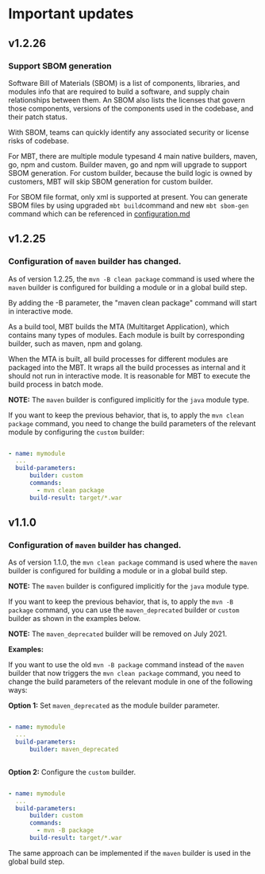 # <b>Important updates</b>

## v1.2.26

### Support SBOM generation

Software Bill of Materials (SBOM) is a list of components, libraries, and modules info that are required to build a software, and supply chain relationships between them. An SBOM also lists the licenses that govern those components, versions of the components used in the codebase, and their patch status.

With SBOM, teams can quickly identify any associated security or license risks of codebase.

For MBT, there are multiple module typesand 4 main native builders, maven, go, npm and custom. Builder maven, go and npm will upgrade to support SBOM generation. For custom builder, because the build logic is owned by customers, MBT will skip SBOM generation for custom builder.

For SBOM file format, only xml is supported at present. You can generate SBOM files by using upgraded `mbt build`command and new `mbt sbom-gen` command which can be referenced in [configuration.md](https://github.com/SAP/cloud-mta-build-tool/blob/master/docs/docs/configuration.md) 

## v1.2.25

### Configuration of `maven` builder has changed. 
As of version 1.2.25, the `mvn -B clean package` command is used where the `maven` builder is configured for building a module or in a global build step. 

By adding the -B parameter, the "maven clean package" command will start in interactive mode.

As a build tool, MBT builds the MTA (Multitarget Application), which contains many types of modules. Each module is built by corresponding builder, such as maven, npm and golang.

When the MTA is built, all build processes for different modules are packaged into the MBT. It wraps all the build processes as internal and it should not run in interactive mode. It is reasonable for MBT to execute the build process in batch mode.

<b>NOTE:</b>  The `maven` builder is configured implicitly for the `java` module type.

If you want to keep the previous behavior, that is, to apply the `mvn clean package` command, you need to change the build parameters of the relevant module by configuring the `custom` builder:
```yaml

- name: mymodule
  ... 
  build-parameters:
      builder: custom
      commands:
        - mvn clean package
      build-result: target/*.war 
```

## v1.1.0 

### Configuration of `maven` builder has changed. 
As of version 1.1.0, the `mvn clean package` command is used where the `maven` builder is configured for building a module or in a global build step.

<b>NOTE:</b>  The `maven` builder is configured implicitly for the `java` module type.

If you want to keep the previous behavior, that is, to apply the `mvn -B package` command, you can use the `maven_deprecated` builder or `custom` builder as shown in the examples below.

<b>NOTE:</b> The `maven_deprecated` builder will be removed on July 2021.

<b>Examples:</b>

If you want to use the old `mvn -B package` command instead of the `maven` builder that now triggers the `mvn clean package` command, you need to change the build parameters of the relevant module in one of the following ways:



<b>Option 1:</b> Set `maven_deprecated` as the module builder parameter.

```yaml

- name: mymodule
  ... 
  build-parameters:
      builder: maven_deprecated
      
```

<b>Option 2:</b> Configure the `custom` builder.
```yaml

- name: mymodule
  ... 
  build-parameters:
      builder: custom
      commands:
        - mvn -B package
      build-result: target/*.war 
```

The same approach can be implemented if the `maven` builder is used in the global build step.

